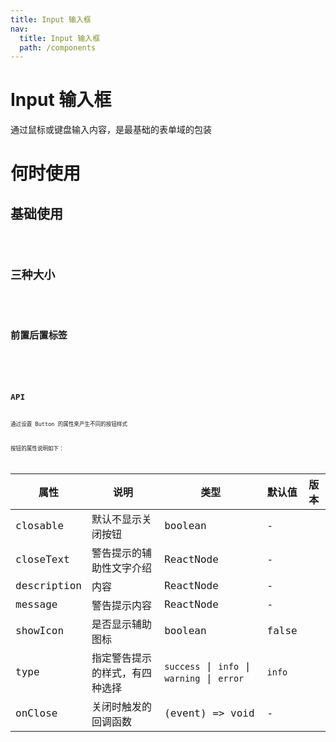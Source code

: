 ```yaml
---
title: Input 输入框
nav:
  title: Input 输入框
  path: /components
---
```


# Input 输入框

通过鼠标或键盘输入内容，是最基础的表单域的包装

# 何时使用

## 基础使用

<code src="./demos/basic.tsx">

## 三种大小

<code src="./demos/size.tsx">

## 前置后置标签

<code src="./demos/prepandOrAppend.tsx">

<!-- ## 可关闭的警告提示

<code src="./demos/close.tsx"> -->

## API

通过设置 Button 的属性来产生不同的按钮样式

按钮的属性说明如下：

| 属性 | 说明 | 类型 | 默认值 | 版本 |
| --- | --- | --- | --- | --- |
| closable | 默认不显示关闭按钮 | boolean | - |  |
| closeText | 警告提示的辅助性文字介绍 | ReactNode | - |  |
| description | 内容 | ReactNode | - |  |
| message | 警告提示内容 | ReactNode | - |  |
| showIcon | 是否显示辅助图标 | boolean | false |  |
| type | 指定警告提示的样式，有四种选择 | `success` \| `info` \| `warning` \| `error` | `info` |  |
| onClose | 关闭时触发的回调函数 | (event) => void | - |  |

<style>
.orange-input-group-wrapper {
  margin: 16px 0;
}
</style>
